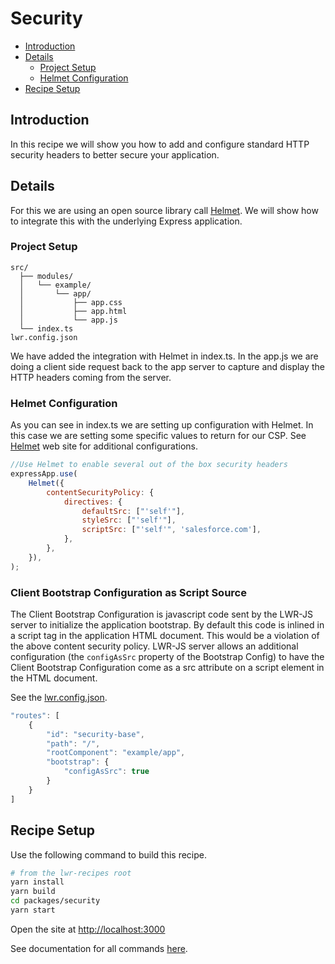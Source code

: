 # Security

-   [Introduction](#introduction)
-   [Details](#details)
    -   [Project Setup](#project-setup)
    -   [Helmet Configuration](#helmet-configuration)
-   [Recipe Setup](#Recipe-setup)

## Introduction

In this recipe we will show you how to add and configure standard HTTP security headers to better secure your application.

## Details

For this we are using an open source library call [Helmet](https://helmetjs.github.io/). We will show how to integrate this with the underlying Express application.

### Project Setup

```
src/
  ├── modules/
  │   └── example/
  │       └── app/
  │           ├── app.css
  │           ├── app.html
  │           └── app.js
  └── index.ts
lwr.config.json
```

We have added the integration with Helmet in index.ts. In the app.js we are doing a client side request back to the app server to capture and display the HTTP headers coming from the server.

### Helmet Configuration

As you can see in index.ts we are setting up configuration with Helmet. In this case we are setting some specific values to return for our CSP. See [Helmet](https://helmetjs.github.io/) web site for additional configurations.

```js
//Use Helmet to enable several out of the box security headers
expressApp.use(
    Helmet({
        contentSecurityPolicy: {
            directives: {
                defaultSrc: ["'self'"],
                styleSrc: ["'self'"],
                scriptSrc: ["'self'", 'salesforce.com'],
            },
        },
    }),
);
```

### Client Bootstrap Configuration as Script Source

The Client Bootstrap Configuration is javascript code sent by the LWR-JS server to initialize the application bootstrap. By default this code is inlined in a script tag in the application HTML document. This would be a violation of the above content security policy. LWR-JS server allows an additional configuration (the `configAsSrc` property of the Bootstrap Config) to have the Client Bootstrap Configuration come as a src attribute on a script element in the HTML document.

See the [lwr.config.json](https://github.com/salesforce/lwr-recipes/blob/master/packages/security/lwr.config.json).

```js
"routes": [
    {
        "id": "security-base",
        "path": "/",
        "rootComponent": "example/app",
        "bootstrap": {
            "configAsSrc": true
        }
    }
]
```

## Recipe Setup

Use the following command to build this recipe.

```bash
# from the lwr-recipes root
yarn install
yarn build
cd packages/security
yarn start
```

Open the site at [http://localhost:3000](http://localhost:3000)

See documentation for all commands [here](https://github.com/salesforce/lwr-recipes/blob/master/doc/get_started.md).
